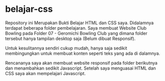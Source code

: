 # belajar-css

Repository ini Merupakan Bukti Belajar HTML dan CSS saya. 
Didalamnya terdapat beberapa folder pembelajaran.
Saya membuat Website Club Bowling pada Folder 07 - Geromichi Bowling Club yang dimana folder tersebut hanya tampilan desktop saja (Belum dibuat Responsif).

Untuk kesulitannya sendiri cukup mudah, hanya saja sedikit membingungkan untuk membuat konten seperti teks yang ada di dalamnya.

Rencananya saya akan membuat website responsif pada folder berikutnya dan menambahkan sedikit Javascript.
Setelah saya menguasai HTML dan CSS saya akan mempelajari Javascript.


